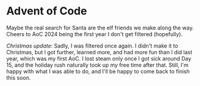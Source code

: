 # Advent of Code

Maybe the real search for Santa are the elf friends we make along the way.
Cheers to AoC 2024 being the first year I don't get filtered (hopefully).

_Christmas update_: Sadly, I was filtered once again.
I didn't make it to Christmas, but I got further, learned more, and had more fun than I did last year, which was my first AoC.
I lost steam only once I got sick around Day 15, and the holiday rush naturally took up my free time after that.
Still, I'm happy with what I was able to do, and I'll be happy to come back to finish this soon.
